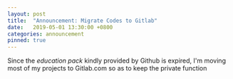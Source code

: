```yaml
---
layout: post
title:  "Announcement: Migrate Codes to Gitlab"
date:   2019-05-01 13:30:00 +0800
categories: announcement
pinned: true
---
```


Since the _education pack_ kindly provided by Github is expired, I'm moving most of my projects to Gitlab.com so as to keep the private function
